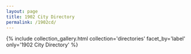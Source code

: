 ```yaml
---
layout: page
title: 1902 City Directory
permalink: /1902cd/
---
```


{% include collection_gallery.html collection='directories' facet_by='label' only='1902 City Directory' %}

